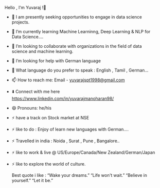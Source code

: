  Hello , I'm Yuvaraj !👋
- 🔭 I am presently seeking opportunities to engage in data science projects.
- 🌱 I’m currently learning Machine Learninng, Deep Learning & NLP for Data Science....
- 👯 I’m looking to collaborate with organizations in the field of data science and machine learning.
- 🤔 I’m looking for help with German language 
- 💬 What language do you prefer to speak : English , Tamil , German...
- 📫 How to reach me: Email - yuvarajspt1998@gmail.com
- ⬇️ Connect with me here https://www.linkedin.com/in/yuvarajmanoharan98/
- 😄 Pronouns: he/his
- ⚡ have a track on Stock market at NSE
- ⚡ like to do  : Enjoy of learn new languages with German....
- ⚡ Travelled in india : Noida , Surat , Pune , Bangalore..
- ⚡ like to work & live @ US/Europe/Canada/New Zealand/German/Japan
- ⚡ like to explore the world of culture.
  
  Best quote i like  :  “Wake your dreams.” “Life won't wait.” “Believe in yourself.” “Let it be.”
  
  
